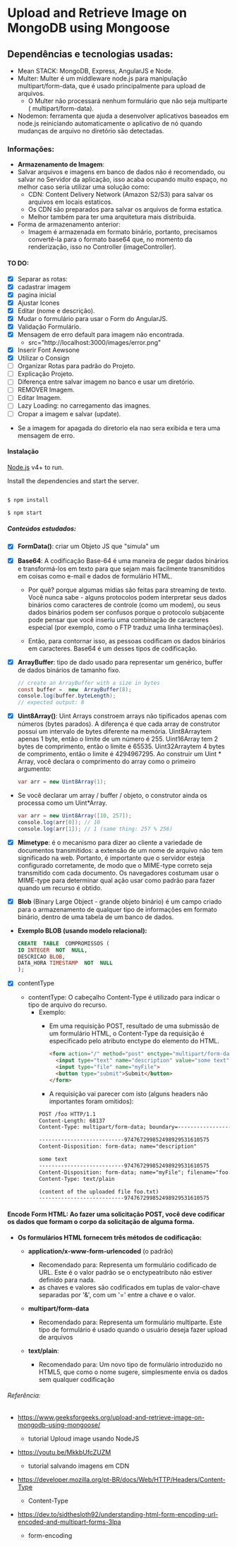 # Upload and Retrieve Image on MongoDB using Mongoose

## Dependências e tecnologias usadas:

* Mean STACK: MongoDB, Express, AngularJS e Node.
* Multer:  Multer é um middleware node.js para manipulação multipart/form-data, que é usado principalmente para upload de arquivos. 
    -  O Multer não processará nenhum formulário que não seja multiparte ( multipart/form-data).
* Nodemon: ferramenta que ajuda a desenvolver aplicativos baseados em node.js reiniciando automaticamente o aplicativo de nó quando mudanças de arquivo no diretório são detectadas.

### Informações:
- **Armazenamento de Imagem**:
- Salvar arquivos e imagens em banco de dados não é recomendado, ou salvar no Servidor da aplicação, isso acaba ocupando muito espaço, no melhor caso seria utilizar uma solução como:
    - CDN: Content Delivery Network (Amazon S2/S3) para salvar os arquivos em locais estaticos.
    - Os CDN são preparados para salvar os arquivos de forma estatica.
    - Melhor também para ter uma arquitetura mais distribuida.
- Forma de armazenamento anterior:
    - Imagem é armazenada em formato binário, portanto, precisamos convertê-la para o formato base64 que, no momento da renderização, isso no Controller (imageController).

#### TO DO:

- [x] Separar as rotas:
- [x] cadastrar imagem
- [x] pagina inicial
- [x] Ajustar Icones
- [x] Editar (nome e descrição).
- [x] Mudar o formulário para usar o Form do AngularJS.
- [x] Validação Formulário.
- [x] Mensagem de erro default para imagem não encontrada.
    - src="http://localhost:3000/images/error.png" 
- [x] Inserir Font Aewsone
- [x] Utilizar o Consign
- [ ] Organizar Rotas para padrão do Projeto.
- [ ] Explicação Projeto.
- [ ] Diferença entre salvar imagem no banco e usar um diretório.
- [ ] REMOVER Imagem.
- [ ] Editar Imagem.
- [ ] Lazy Loading: no carregamento das imagnes.
- [ ] Cropar a imagem e salvar (update).
- Se a imagem for apagada do diretorio ela nao sera exibida e tera uma mensagem de erro.

#### Instalação

[Node.js](https://nodejs.org/) v4+ to run.

Install the dependencies and start the server.
```sh

$ npm install

$ npm start

```
##### Conteúdos estudados:

*  [x] **FormData()**: criar um Objeto JS que "simula" um <form>

* [x]  **Base64**: A codificação Base-64 é uma maneira de pegar dados binários e transformá-los em texto para que sejam mais facilmente transmitidos em coisas como e-mail e dados de formulário HTML.
    - Por quê? porque algumas mídias são feitas para streaming de texto. Você nunca sabe - alguns protocolos podem interpretar seus dados binários como caracteres de controle (como um modem), ou seus dados binários podem ser confusos porque o protocolo subjacente pode pensar que você inseriu uma combinação de caracteres especial (por exemplo, como o FTP traduz uma linha terminações).

    - Então, para contornar isso, as pessoas codificam os dados binários em caracteres. Base64 é um desses tipos de codificação.
 
 * [x] **ArrayBuffer**: tipo de dado usado para representar um genérico, buffer de dados binários de tamanho fixo.
    ```java script
    // create an ArrayBuffer with a size in bytes
    const buffer =  new  ArrayBuffer(8);
    console.log(buffer.byteLength);
    // expected output: 8
    ```
* [x] **Uint8Array()**: Uint  Arrays constroem arrays não tipificados apenas com números (bytes parados). A diferença é que cada array de construtor possui um intervalo de bytes diferente na memória. Uint8Arraytem apenas 1 byte, então o limite de um número é 255. Uint16Array tem 2 bytes de comprimento, então o limite é 65535. Uint32Arraytem 4 bytes de comprimento, então o limite é 4294967295.
Ao construir um Uint * Array, você declara o comprimento do array como o primeiro argumento:

    ```java script
    var arr = new Uint8Array(1);
    ```
- Se você declarar um array / buffer / objeto, o construtor ainda os processa como um Uint*Array.
    ```java script
    var arr = new Uint8Array([10, 257]);
    console.log(arr[0]); // 10
    console.log(arr[1]); // 1 (same thing: 257 % 256)
    ```
* [x] **Mimetype**: é o mecanismo para dizer ao cliente a variedade de documentos transmitidos: a extensão de um nome de arquivo não tem significado na web. Portanto, é importante que o servidor esteja configurado corretamente, de modo que o MIME-type correto seja transmitido com cada documento. Os navegadores costumam usar o MIME-type para determinar qual ação usar como padrão para fazer quando um recurso é obtido.
- [x] **Blob** (Binary Large Object - grande objeto binário) é um campo criado para o armazenamento de qualquer tipo de informações em formato binário, dentro de uma tabela de um banco de dados.
*  **Exemplo BLOB (usando modelo relacional):**

    ```SQL
    CREATE  TABLE  COMPROMISSOS (
    ID INTEGER  NOT  NULL,
    DESCRICAO BLOB,
    DATA_HORA TIMESTAMP  NOT  NULL
    );
    ```
     
- [x]  contentType 

    - contentType:  O cabeçalho Content-Type é utilizado para indicar o tipo de arquivo do recurso.
        - Exemplo:
            - Em uma requisição POST, resultado de uma submissão de um formulário HTML, o Content-Type da requisição é especificado pelo atributo enctype do elemento <form> do HTML.
        
                ```HTML
                <form action="/" method="post" enctype="multipart/form-data">
                  <input type="text" name="description" value="some text">
                  <input type="file" name="myFile">
                  <button type="submit">Submit</button>
                </form>
                ```
                
            - A requisição vai parecer com isto (alguns headers não importantes foram omitidos):
            ```HTML
            POST /foo HTTP/1.1
            Content-Length: 68137
            Content-Type: multipart/form-data; boundary=---------------------------974767299852498929531610575
            
            ---------------------------974767299852498929531610575
            Content-Disposition: form-data; name="description" 
            
            some text
            ---------------------------974767299852498929531610575
            Content-Disposition: form-data; name="myFile"; filename="foo.txt" 
            Content-Type: text/plain 
            
            (content of the uploaded file foo.txt)
            ---------------------------974767299852498929531610575
            ```


#### **Encode Form HTML**: Ao fazer uma solicitação POST, você deve codificar os dados que formam o corpo da solicitação de alguma forma.

-  **Os formulários HTML fornecem três métodos de codificação:**

    -  **application/x-www-form-urlencoded** (o padrão)
        - Recomendado para:  Representa um formulário codificado de URL. Este é o valor padrão se o enctypeatributo não estiver definido para nada.
        - as chaves e valores são codificados em tuplas de valor-chave separadas por '&', com um '='  entre a chave e o valor. 

    - **multipart/form-data**
        - Recomendado para: Representa um formulário multiparte. Este tipo de formulário é usado quando o usuário deseja fazer upload de arquivos

    - **text/plain**:
        - Recomendado para: Um novo tipo de formulário introduzido no HTML5, que como o nome sugere, simplesmente envia os dados sem qualquer codificação
        
  
###### Referência:

- https://www.geeksforgeeks.org/upload-and-retrieve-image-on-mongodb-using-mongoose/
    - tutorial Uploud image usando NodeJS

- https://youtu.be/MkkbUfcZUZM
    - tutorial salvando imagens em CDN

- https://developer.mozilla.org/pt-BR/docs/Web/HTTP/Headers/Content-Type
    -  Content-Type


- https://dev.to/sidthesloth92/understanding-html-form-encoding-url-encoded-and-multipart-forms-3lpa
    - form-encoding
